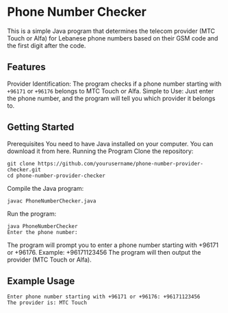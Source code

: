 # Phone Number Checker

This is a simple Java program that determines the telecom provider (MTC Touch or Alfa) for Lebanese phone numbers based on their GSM code and the first digit after the code.

## Features

Provider Identification: The program checks if a phone number starting with `+96171` or `+96176` belongs to MTC Touch or Alfa.
Simple to Use: Just enter the phone number, and the program will tell you which provider it belongs to.

## Getting Started
Prerequisites
You need to have Java installed on your computer. You can download it from here.
Running the Program
Clone the repository:


```
git clone https://github.com/yourusername/phone-number-provider-checker.git
cd phone-number-provider-checker
```

Compile the Java program:
```
javac PhoneNumberChecker.java
```

Run the program:
```
java PhoneNumberChecker
Enter the phone number:
```

The program will prompt you to enter a phone number starting with +96171 or +96176.
Example: +96171123456
The program will then output the provider (MTC Touch or Alfa).

## Example Usage
```
Enter phone number starting with +96171 or +96176: +96171123456
The provider is: MTC Touch
```
